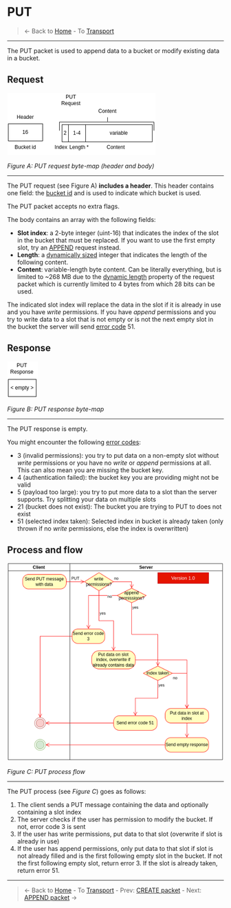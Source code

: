 # PUT
> &larr; Back to [Home](../index.md) - To [Transport](./index.md)

---
The PUT packet is used to append data to a bucket or modify existing data in a bucket.

## Request

![Put request bytemap](../img/transport-put-req.drawio.png)

_Figure A: PUT request byte-map (header and body)_

---
The PUT request (see Figure A) **includes a header**. This header contains one field: the [bucket id](./create.md#bucket-id) and is used to indicate which bucket is used.

The PUT packet accepts no extra flags.

The body contains an array with the following fields:
- **Slot index**: a 2-byte integer (uint-16) that indicates the index of the slot in the bucket that must be replaced. If you want to use the first empty slot, try an [APPEND](./append.md) request instead.
- **Length**: a [dynamically sized](./index.md#dynamically-sized-length) integer that indicates the length of the following content.
- **Content**: variable-length byte content. Can be literally everything, but is limited to ~268 MB due to the [dynamic length](./index.md#dynamically-sized-length) property of the request packet which is currently limited to 4 bytes from which 28 bits can be used.

The indicated slot index will replace the data in the slot if it is already in use and you have _write_ permissions. If you have _append_ permissions and you try to write data to a slot that is not empty or is not the next empty slot in the bucket the server will send [error code](./index.md#response-codes) 51.

## Response

![PUT response bytemap](../img/transport-put-res.drawio.png)

_Figure B: PUT response byte-map_

---
The PUT response is empty.

You might encounter the following [error codes](./error.md#error-codes):
- 3 (invalid permissions): you try to put data on a non-empty slot without _write_ permissions or you have no _write_ or _append_ permissions at all. This can also mean you are missing the bucket key.
- 4 (authentication failed): the bucket key you are providing might not be valid
- 5 (payload too large): you try to put more data to a slot than the server supports. Try splitting your data on multiple slots
- 21 (bucket does not exist): The bucket you are trying to PUT to does not exist
- 51 (selected index taken): Selected index in bucket is already taken (only thrown if no _write_ permissions, else the index is overwritten)

## Process and flow

![Put process](../img/transport-put.drawio.png)

_Figure C: PUT process flow_

---
The PUT process (see _Figure C_) goes as follows:

1. The client sends a PUT message containing the data and optionally containing a slot index
2. The server checks if the user has permission to modify the bucket. If not, error code 3 is sent
3. If the user has write permissions, put data to that slot (overwrite if slot is already in use)
4. If the user has append permissions, only put data to that slot if slot is not already filled and is the first following empty slot in the bucket. If not the first following empty slot, return error 3. If the slot is already taken, return error 51.


---
> &larr; Back to [Home](../index.md) - To [Transport](./index.md) - Prev: [CREATE packet](./create.md) - Next: [APPEND packet](./append.md) &rarr;